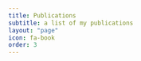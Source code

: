 ```yaml
---
title: Publications
subtitle: a list of my publications
layout: "page"
icon: fa-book
order: 3
---
```

